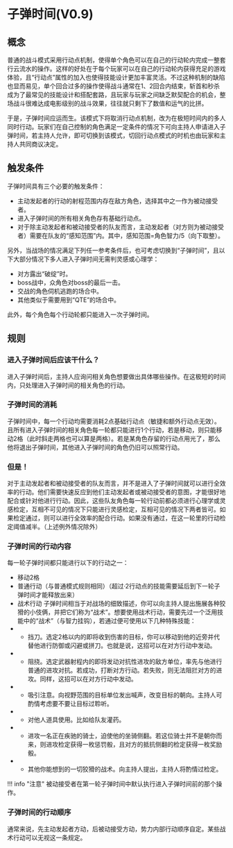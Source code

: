# 子弹时间(V0.9)
## 概念
普通的战斗模式采用行动点机制，使得单个角色可以在自己的行动轮内完成一整套行云流水的操作。这样的好处在于每个玩家可以在自己的行动轮内获得充足的游戏体验，且“行动点”属性的加入也使得技能设计更加丰富灵活。不过这种机制的缺陷也显而易见，单个回合过多的操作使得战斗通常在1、2回合内结束，斩首和秒杀成为了最常见的技能设计和搭配套路，且玩家与玩家之间缺乏默契配合的机会，整场战斗很难达成电影级别的战斗效果，往往就只剩下了数值和运气的比拼。

于是，子弹时间应运而生。该模式下将取消行动点机制，改为在极短时间内的多人同时行动。玩家们在自己控制的角色满足一定条件的情况下可向主持人申请进入子弹时间，若主持人允许，即可切换到该模式，切回行动点模式的时机也由玩家和主持人共同商议决定。

## 触发条件
子弹时间具有三个必要的触发条件：

* 主动发起者的行动的射程范围内存在敌方角色，选择其中之一作为被动接受者。
* 进入子弹时间的所有相关角色存有基础行动点。
* 对于除主动发起者和被动接受者的队友而言，主动发起者（对方则为被动接受者）需要在队友的“感知范围”内。其中，感知范围=角色智力/5（向下取整）。

另外，当战场的情况满足下列任一参考条件后，也可考虑切换到“子弹时间”，且以下大部分情况下多人进入子弹时间无需判灵感或心理学：

* 对方露出“破绽”时。
* boss战中，众角色对boss的最后一击。
* 交战的角色伺机逃跑的场合中。
* 其他类似于需要用到“QTE”的场合中。

此外，每个角色每个行动轮都只能进入一次子弹时间。

## 规则
### 进入子弹时间后应该干什么？
进入子弹时间后，主持人应询问相关角色想要做出具体哪些操作。在这极短的时间内，只处理进入子弹时间的相关角色的行动。

### 子弹时间的消耗
子弹时间中，每一个行动均需要消耗2点基础行动点（敏捷和额外行动点无效）。且所有进入子弹时间的相关角色每一轮都只能进行1个行动，若是移动，则只能移动2格（此时斜走两格也可以算是两格）。若是某角色存留的行动点用光了，那么他将退出子弹时间，其他进入子弹时间的角色仍旧可以照常行动。

### 但是！
对于主动发起者和被动接受者的队友而言，并不是进入了子弹时间就可以进行全效率的行动。他们需要快速反应到他们主动发起者或被动接受者的意图，才能很好地配合或针对他进行行动。因此，这些队友角色每一轮行动前都必须进行心理学或灵感检定，互相不可见的情况下只能进行灵感检定，互相可见的情况下两者皆可。如果检定通过，则可以进行全效率的配合行动。如果没有通过，在这一轮里的行动检定阈值减半。（上述例外情况除外）

### 子弹时间的行动内容
每一轮子弹时间都只能进行以下的行动之一：

* 移动2格
* 普通行动（与普通模式规则相同）（超过·2行动点的技能需要延后到下一轮子弹时间才能释放出来）
* 战术行动
子弹时间相当于对战场的细致描述，你可以向主持人提出施展各种狡猾的小伎俩，并把它们称为“战术”。想要使用战术行动，需要先过一个泛用技能中的“战术”（与智力挂钩），若通过便可使用以下几种特殊技能：
* * 挡刀。选定2格以内的即将收到伤害的目标，你可以移动到他的近旁并代替他进行防御或闪避或拼刀。也就是说，这招可以在对方行动中发动。
* * 阻挠。选定武器射程内的即将发动对抗性进攻的敌方单位，率先与他进行普通的进攻对抗。若成功，打断对方行动。若失败，则无法阻拦对方的进攻。同样，这招可以在对方行动中发动。
* * 吸引注意。向视野范围的目标单位发出喊声，改变目标的朝向。主持人可酌情考虑要不要让目标过聆听。
* * 对他人道具使用。比如给队友灌药。
* * 进攻一名正在疾驰的骑士，迫使他的坐骑侧翻。若这位骑士并不是朝你而来，则进攻检定获得一枚惩罚骰，且对方的抵抗侧翻的检定获得一枚奖励骰。
* * 其他你能想到的一切狡猾的战术。向主持人提出，主持人将酌情过检定。

!!! info "注意"
    被动接受者在第一轮子弹时间中默认执行进入子弹时间前的那个操作。

### 子弹时间的行动顺序
通常来说，先主动发起者方动，后被动接受方动，势力内部行动顺序自定。某些战术行动可以无视这一条规定。